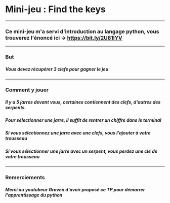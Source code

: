 # Mini-jeu : Find the keys
___
### Ce mini-jeu m'a servi d'introduction au langage python, vous trouverez l'énoncé ici ->  https://bit.ly/2U81lYV
___
### But
##### Vous devez récupérer 3 clefs pour gagner le jeu
___
### Comment y jouer
##### Il y a 5 jarres devant vous, certaines contiennent des clefs, d'autres des serpents. 
##### Pour sélectionner une jarre, il suffit de rentrer un chiffre dans le terminal
##### Si vous sélectionnez une jarre avec une clefs, vous l'ajouter à votre trousseau
##### Si vous sélectionner une jarre avec un serpent, vous perdez une clé de votre trousseau 
___
### Remerciements
##### Merci au youtubeur Graven d'avoir proposé ce TP pour démarrer l'apprentissage du python